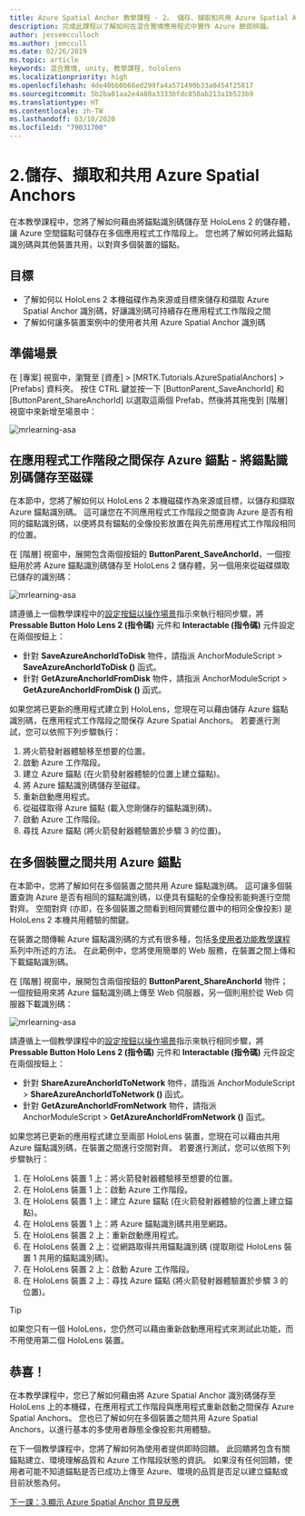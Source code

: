 ```yaml
---
title: Azure Spatial Anchor 教學課程 - 2。 儲存、擷取和共用 Azure Spatial Anchors
description: 完成此課程以了解如何在混合實境應用程式中實作 Azure 臉部辨識。
author: jessemcculloch
ms.author: jemccull
ms.date: 02/26/2019
ms.topic: article
keywords: 混合實境, unity, 教學課程, hololens
ms.localizationpriority: high
ms.openlocfilehash: 4de40bb0b66ed299fa4a571490b33a0454f25817
ms.sourcegitcommit: 5b2ba01aa2e4a80a3333bfdc850ab213a1b523b9
ms.translationtype: HT
ms.contentlocale: zh-TW
ms.lasthandoff: 03/10/2020
ms.locfileid: "79031700"
---
```

# <a name="2-saving-retrieving-and-sharing-azure-spatial-anchors"></a>2.儲存、擷取和共用 Azure Spatial Anchors

在本教學課程中，您將了解如何藉由將錨點識別碼儲存至 HoloLens 2 的儲存體，讓 Azure 空間錨點可儲存在多個應用程式工作階段上。 您也將了解如何將此錨點識別碼與其他裝置共用，以對齊多個裝置的錨點。

## <a name="objectives"></a>目標

* 了解如何以 HoloLens 2 本機磁碟作為來源或目標來儲存和擷取 Azure Spatial Anchor 識別碼，好讓識別碼可持續存在應用程式工作階段之間
* 了解如何讓多裝置案例中的使用者共用 Azure Spatial Anchor 識別碼

## <a name="preparing-the-scene"></a>準備場景

在 [專案] 視窗中，瀏覽至 [資產]   > [MRTK.Tutorials.AzureSpatialAnchors]   > [Prefabs]  資料夾。 按住 CTRL 鍵並按一下 [ButtonParent_SaveAnchorId]  和 [ButtonParent_ShareAnchorId]  以選取這兩個 Prefab，然後將其拖曳到 [階層] 視窗中來新增至場景中：

![mrlearning-asa](images/mrlearning-asa/tutorial2-section1-step1-1.png)

## <a name="persist-azure-anchors-between-app-sessions---save-anchor-id-to-disk"></a>在應用程式工作階段之間保存 Azure 錨點 - 將錨點識別碼儲存至磁碟
<!-- TODO: Consider renaming to 'Persist Azure Anchors between app sessions' -->

在本節中，您將了解如何以 HoloLens 2 本機磁碟作為來源或目標，以儲存和擷取 Azure 錨點識別碼。 這可讓您在不同應用程式工作階段之間查詢 Azure 是否有相同的錨點識別碼，以便將具有錨點的全像投影放置在與先前應用程式工作階段相同的位置。

在 [階層] 視窗中，展開包含兩個按鈕的 **ButtonParent_SaveAnchorId**，一個按鈕用於將 Azure 錨點識別碼儲存至 HoloLens 2 儲存體，另一個用來從磁碟擷取已儲存的識別碼：

![mrlearning-asa](images/mrlearning-asa/tutorial2-section2-step1-1.png)

請遵循上一個教學課程中的[設定按鈕以操作場景](mrlearning-asa-ch1.md#configuring-the-buttons-to-operate-the-scene)指示來執行相同步驟，將 **Pressable Button Holo Lens 2 (指令碼)** 元件和 **Interactable (指令碼)** 元件設定在兩個按鈕上：

* 針對 **SaveAzureAnchorIdToDisk** 物件，請指派 AnchorModuleScript > **SaveAzureAnchorIdToDisk ()** 函式。
* 針對 **GetAzureAnchorIdFromDisk** 物件，請指派 AnchorModuleScript > **GetAzureAnchorIdFromDisk ()** 函式。

如果您將已更新的應用程式建立到 HoloLens，您現在可以藉由儲存 Azure 錨點識別碼，在應用程式工作階段之間保存 Azure Spatial Anchors。 若要進行測試，您可以依照下列步驟執行：

1. 將火箭發射器體驗移至想要的位置。
2. 啟動 Azure 工作階段。
3. 建立 Azure 錨點 (在火箭發射器體驗的位置上建立錨點)。
4. 將 Azure 錨點識別碼儲存至磁碟。
5. 重新啟動應用程式。
6. 從磁碟取得 Azure 錨點 (載入您剛儲存的錨點識別碼)。
7. 啟動 Azure 工作階段。
8. 尋找 Azure 錨點 (將火箭發射器體驗置於步驟 3 的位置)。

## <a name="share-azure-anchors-between-multiple-devices"></a>在多個裝置之間共用 Azure 錨點

在本節中，您將了解如何在多個裝置之間共用 Azure 錨點識別碼。 這可讓多個裝置查詢 Azure 是否有相同的錨點識別碼，以便具有錨點的全像投影能夠進行空間對齊。 空間對齊 (亦即，在多個裝置之間看到相同實體位置中的相同全像投影) 是 HoloLens 2 本機共用體驗的關鍵。

在裝置之間傳輸 Azure 錨點識別碼的方式有很多種，包括[多使用者功能教學課程](mrlearning-sharing(photon)-ch1.md)系列中所述的方法。 在此範例中，您將使用簡單的 Web 服務，在裝置之間上傳和下載錨點識別碼。

在 [階層] 視窗中，展開包含兩個按鈕的 **ButtonParent_ShareAnchorId** 物件；一個按鈕用來將 Azure 錨點識別碼上傳至 Web 伺服器，另一個則用於從 Web 伺服器下載識別碼：

![mrlearning-asa](images/mrlearning-asa/tutorial2-section3-step1-1.png)

請遵循上一個教學課程中的[設定按鈕以操作場景](mrlearning-asa-ch1.md#configuring-the-buttons-to-operate-the-scene)指示來執行相同步驟，將 **Pressable Button Holo Lens 2 (指令碼)** 元件和 **Interactable (指令碼)** 元件設定在兩個按鈕上：

* 針對 **ShareAzureAnchorIdToNetwork** 物件，請指派 AnchorModuleScript > **ShareAzureAnchorIdToNetwork ()** 函式。
* 針對 **GetAzureAnchorIdFromNetwork** 物件，請指派 AnchorModuleScript > **GetAzureAnchorIdFromNetwork ()** 函式。

如果您將已更新的應用程式建立至兩部 HoloLens 裝置，您現在可以藉由共用 Azure 錨點識別碼，在裝置之間進行空間對齊。 若要進行測試，您可以依照下列步驟執行：

1. 在 HoloLens 裝置 1 上：將火箭發射器體驗移至想要的位置。
2. 在 HoloLens 裝置 1 上：啟動 Azure 工作階段。
3. 在 HoloLens 裝置 1 上：建立 Azure 錨點 (在火箭發射器體驗的位置上建立錨點)。
4. 在 HoloLens 裝置 1 上：將 Azure 錨點識別碼共用至網路。
5. 在 HoloLens 裝置 2 上：重新啟動應用程式。
6. 在 HoloLens 裝置 2 上：從網路取得共用錨點識別碼 (提取剛從 HoloLens 裝置 1 共用的錨點識別碼)。
7. 在 HoloLens 裝置 2 上：啟動 Azure 工作階段。
8. 在 HoloLens 裝置 2 上：尋找 Azure 錨點 (將火箭發射器體驗置於步驟 3 的位置)。

> [!TIP]
> 如果您只有一個 HoloLens，您仍然可以藉由重新啟動應用程式來測試此功能，而不用使用第二個 HoloLens 裝置。

## <a name="congratulations"></a>恭喜！

在本教學課程中，您已了解如何藉由將 Azure Spatial Anchor 識別碼儲存至 HoloLens 上的本機碟，在應用程式工作階段與應用程式重新啟動之間保存 Azure Spatial Anchors。 您也已了解如何在多個裝置之間共用 Azure Spatial Anchors，以進行基本的多使用者靜態全像投影共用體驗。

在下一個教學課程中，您將了解如何為使用者提供即時回饋。 此回饋將包含有關錨點建立、環境理解品質和 Azure 工作階段狀態的資訊。 如果沒有任何回饋，使用者可能不知道錨點是否已成功上傳至 Azure、環境的品質是否足以建立錨點或目前狀態為何。

[下一課：3.顯示 Azure Spatial Anchor 意見反應](mrlearning-asa-ch3.md)
